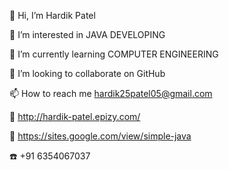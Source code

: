 👋 Hi, I’m Hardik Patel

👀 I’m interested in JAVA DEVELOPING

🌱 I’m currently learning COMPUTER ENGINEERING

💞️ I’m looking to collaborate on GitHub

📫 How to reach me hardik25patel05@gmail.com

🔗 http://hardik-patel.epizy.com/

🔗 https://sites.google.com/view/simple-java

☎️ +91 6354067037
